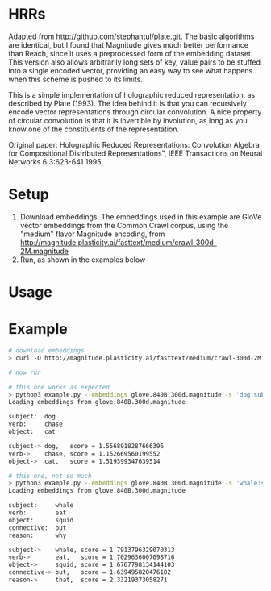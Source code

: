 # HRRs

Adapted from http://github.com/stephantul/plate.git. The basic algorithms are identical, but I found that Magnitude gives much better performance than Reach, since it uses a preprocessed form of the embedding dataset. This version also allows arbitrarily long sets of key, value pairs to be stuffed into a single encoded vector, providing an easy way to see what happens when this scheme is pushed to its limits.

This is a simple implementation of holographic reduced representation, as described by Plate (1993). The idea behind it is that you can recursively encode vector representations through circular convolution. A nice property of circular convolution is that it is invertible by involution, as long as you know one of the constituents of the representation.

Original paper: Holographic Reduced Representations: Convolution Algebra for Compositional Distributed Representations",
 IEEE Transactions on Neural Networks 6:3:623-641 1995.

# Setup

1. Download embeddings. The embeddings used in this example are GloVe vector embeddings from the Common Crawl corpus, using the "medium" flavor Magnitude encoding, from http://magnitude.plasticity.ai/fasttext/medium/crawl-300d-2M.magnitude
2. Run, as shown in the examples below

# Usage



# Example

```bash
# download embeddings
> curl -O http://magnitude.plasticity.ai/fasttext/medium/crawl-300d-2M.magnitude

# now run

# this one works as expected
> python3 example.py --embeddings glove.840B.300d.magnitude -s 'dog:subject chase:verb cat:object' 
Loading embeddings from glove.840B.300d.magnitude

subject:  dog
verb:     chase
object:   cat

subject-> dog,   score = 1.5568918287666396
verb->    chase, score = 1.152669560199552
object->  cat,   score = 1.519399347639514

# this one, not so much
> python3 example.py --embeddings glove.840B.300d.magnitude -s 'whale:subject eat:verb squid:object but:connective why:reason' 
Loading embeddings from glove.840B.300d.magnitude

subject:     whale
verb:        eat
object:      squid
connective:  but
reason:      why

subject->    whale, score = 1.7913796329070313
verb->       eat,   score = 1.7029636007098716
object->     squid, score = 1.6767798134144103
connective-> but,   score = 1.639495820476182
reason->     that,  score = 2.33219373058271

```
